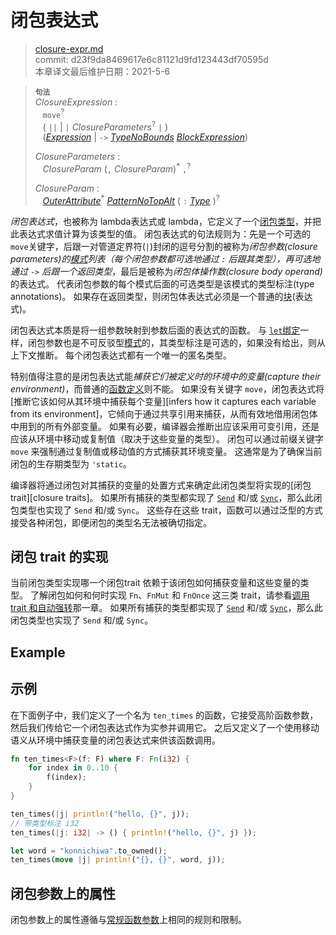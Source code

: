 # 闭包表达式

>[closure-expr.md](https://github.com/rust-lang/reference/blob/master/src/expressions/closure-expr.md)\
>commit: d23f9da8469617e6c81121d9fd123443df70595d \
>本章译文最后维护日期：2021-5-6

> **<sup>句法</sup>**\
> _ClosureExpression_ :\
> &nbsp;&nbsp; `move`<sup>?</sup>\
> &nbsp;&nbsp; ( `||` | `|` _ClosureParameters_<sup>?</sup> `|` )\
> &nbsp;&nbsp; ([_Expression_] | `->` [_TypeNoBounds_]&nbsp;[_BlockExpression_])
>
> _ClosureParameters_ :\
> &nbsp;&nbsp; _ClosureParam_ (`,` _ClosureParam_)<sup>\*</sup> `,`<sup>?</sup>
>
> _ClosureParam_ :\
> &nbsp;&nbsp; [_OuterAttribute_]<sup>\*</sup> [_PatternNoTopAlt_]&nbsp;( `:` [_Type_] )<sup>?</sup>

*闭包表达式*，也被称为 lambda表达式或 lambda，它定义了一个[闭包类型][closure type]，并把此表达式求值计算为该类型的值。
闭包表达式的句法规则为：先是一个可选的 `move`关键字，后跟一对管道定界符(`|`)封闭的逗号分割的被称为*闭包参数(closure parameters)*的[模式][patterns]列表（每个闭包参数都可选地通过 `:` 后跟其类型），再可选地通过 `->` 后跟一个*返回类型*，最后是被称为*闭包体操作数(closure body operand)* 的表达式。
代表闭包参数的每个模式后面的可选类型是该模式的类型标注(type annotations)。
如果存在返回类型，则闭包体表达式必须是一个普通的[块][block](表达式)。

闭包表达式本质是将一组参数映射到参数后面的表达式的函数。
与 [`let`绑定][`let` binding]一样，闭包参数也是不可反驳型[模式][patterns]的，其类型标注是可选的，如果没有给出，则从上下文推断。
每个闭包表达式都有一个唯一的匿名类型。

特别值得注意的是闭包表达式能*捕获它们被定义时的环境中的变量(capture their environment)*，而普通的[函数定义][function definitions]则不能。
如果没有关键字 `move`，闭包表达式将[推断它该如何从其环境中捕获每个变量][infers how it captures each variable from its environment]，它倾向于通过共享引用来捕获，从而有效地借用闭包体中用到的所有外部变量。
如果有必要，编译器会推断出应该采用可变引用，还是应该从环境中移动或复制值（取决于这些变量的类型）。
闭包可以通过前缀关键字 `move` 来强制通过复制值或移动值的方式捕获其环境变量。
这通常是为了确保当前闭包的生存期类型为 `'static`。

编译器将通过闭包对其捕获的变量的处置方式来确定此闭包类型将实现的[闭包trait][closure traits]。
如果所有捕获的类型都实现了 [`Send`] 和/或 [`Sync`]，那么此闭包类型也实现了 `Send` 和/或 `Sync`。
这些存在这些 trait，函数可以通过泛型的方式接受各种闭包，即便闭包的类型名无法被确切指定。


## 闭包 trait 的实现

当前闭包类型实现哪一个闭包trait 依赖于该闭包如何捕获变量和这些变量的类型。
了解闭包如何和何时实现 `Fn`、`FnMut` 和 `FnOnce` 这三类 trait，请参看[调用trait 和自动强转][call traits and coercions]那一章。
如果所有捕获的类型都实现了 [`Send`] 和/或 [`Sync`]，那么此闭包类型也实现了 `Send` 和/或 `Sync`。

## Example
## 示例

在下面例子中，我们定义了一个名为 `ten_times` 的函数，它接受高阶函数参数，然后我们传给它一个闭包表达式作为实参并调用它。
之后又定义了一个使用移动语义从环境中捕获变量的闭包表达式来供该函数调用。

```rust
fn ten_times<F>(f: F) where F: Fn(i32) {
    for index in 0..10 {
        f(index);
    }
}

ten_times(|j| println!("hello, {}", j));
// 带类型标注 i32
ten_times(|j: i32| -> () { println!("hello, {}", j) });

let word = "konnichiwa".to_owned();
ten_times(move |j| println!("{}, {}", word, j));
```

## 闭包参数上的属性

闭包参数上的属性遵循与[常规函数参数][regular function parameters]上相同的规则和限制。

[_Expression_]: ../expressions.md
[_BlockExpression_]: block-expr.md
[_TypeNoBounds_]: ../types.md#type-expressions
[_PatternNoTopAlt_]: ../patterns.md
[_Type_]: ../types.md#type-expressions
[`let` binding]: ../statements.md#let-statements
[`Send`]: ../special-types-and-traits.md#send
[`Sync`]: ../special-types-and-traits.md#sync
[_OuterAttribute_]: ../attributes.md
[block]: block-expr.md
[call traits and coercions]: ../types/closure.md#call-traits-and-coercions
[closure type]: ../types/closure.md
[function definitions]: ../items/functions.md
[patterns]: ../patterns.md
[regular function parameters]: ../items/functions.md#attributes-on-function-parameters
